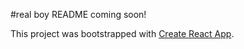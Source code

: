 #real boy README coming soon!

This project was bootstrapped with [Create React App](https://github.com/facebook/create-react-app).
